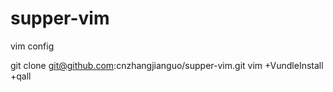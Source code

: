 # supper-vim
vim config

>

git clone git@github.com:cnzhangjianguo/supper-vim.git
vim +VundleInstall +qall

